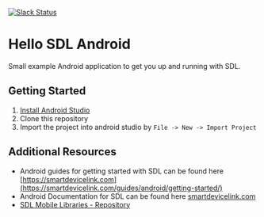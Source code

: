 [![Slack Status](http://sdlslack.herokuapp.com/badge.svg)](http://slack.smartdevicelink.com)

# Hello SDL Android

Small example Android application to get you up and running with SDL.

## Getting Started

1. [Install Android Studio](https://developer.android.com/studio/install.html)
2. Clone this repository
3. Import the project into android studio by `File -> New -> Import Project`

## Additional Resources

* Android guides for getting started with SDL can be found here [https://smartdevicelink.com](https://smartdevicelink.com/guides/android/getting-started/)
* Android Documentation for SDL can be found here [smartdevicelink.com](https://smartdevicelink.com/docs/android/master/)
* [SDL Mobile Libraries - Repository](https://github.com/smartdevicelink/sdl_android)
